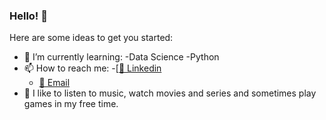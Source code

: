 ### Hello! 👋

Here are some ideas to get you started:

- 🌱 I’m currently learning:
  -Data Science
  -Python
- 📫 How to reach me:
  -[[🔗 Linkedin](https://www.linkedin.com/in/joao-victor-ribeiro-ferro-a7ab5115b/)
  - [📧 Email](mailto:joaovictorribeiroferro@gmail.com)
- 🎼 I like to listen to music, watch movies and series and sometimes play games in my free time.
